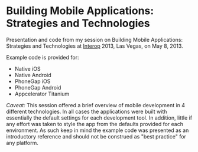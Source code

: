 Building Mobile Applications: Strategies and Technologies
=========================================================

Presentation and code from my session on Building Mobile Applications: Strategies and Technologies at 
[Interop](http://www.interop.com/lasvegas/2013/speaker-list/?speaker=peter-traeg&id=8b46b366-d39c-2981-a989-a17af82c8edf) 
2013, Las Vegas, on May 8, 2013.

Example code is provided for:
* Native iOS
* Native Android
* PhoneGap iOS
* PhoneGap Android
* Appcelerator Titanium

*Caveat:* This session offered a brief overview of mobile development in 4 different technologies.  In all
cases the applications were built with essentially the default settings for each development tool.  In addition,
little if any effort was taken to style the app from the defaults provided for each environment.  As such
keep in mind the example code was presented as an introductory reference and should not be construed 
as "best practice" for any platform.

